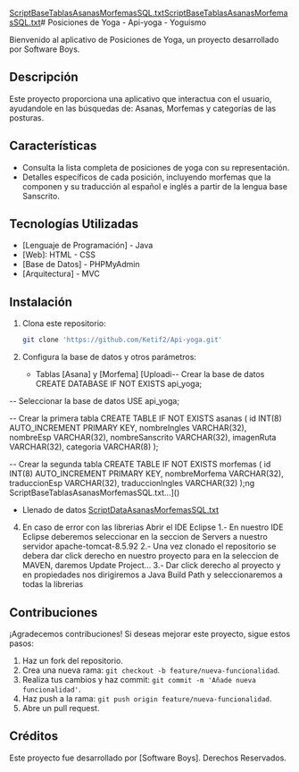 [ScriptBaseTablasAsanasMorfemasSQL.txt](https://github.com/Ketif2/Api-yoga/files/14471243/ScriptBaseTablasAsanasMorfemasSQL.txt)[ScriptBaseTablasAsanasMorfemasSQL.txt](https://github.com/Ketif2/Api-yoga/files/14471237/ScriptBaseTablasAsanasMorfemasSQL.txt)# Posiciones de Yoga - Api-yoga - Yoguismo

Bienvenido al aplicativo de Posiciones de Yoga, un proyecto desarrollado por Software Boys.

## Descripción

Este proyecto proporciona una aplicativo que interactua con el usuario, ayudandole en las búsquedas de: Asanas, Morfemas y categorías de las posturas.

## Características

- Consulta la lista completa de posiciones de yoga con su representación.
- Detalles específicos de cada posición, incluyendo morfemas que la componen y su traducción al español e inglés a partir de la lengua base Sanscrito.

## Tecnologías Utilizadas
- [Lenguaje de Programación] - Java
- [Web]: HTML - CSS
- [Base de Datos] - PHPMyAdmin
- [Arquitectura] - MVC
## Instalación

1. Clona este repositorio:

    ```bash
    git clone 'https://github.com/Ketif2/Api-yoga.git'
    ```

2. Configura la base de datos y otros parámetros:
   * Tablas [Asana] y [Morfema]
[Uploadi-- Crear la base de datos
CREATE DATABASE IF NOT EXISTS api_yoga;

-- Seleccionar la base de datos
USE api_yoga;

-- Crear la primera tabla
CREATE TABLE IF NOT EXISTS asanas (
    id INT(8) AUTO_INCREMENT PRIMARY KEY,
    nombreIngles VARCHAR(32),
    nombreEsp VARCHAR(32),
    nombreSanscrito VARCHAR(32),
    imagenRuta VARCHAR(32),
    categoria VARCHAR(8)
);

-- Crear la segunda tabla
CREATE TABLE IF NOT EXISTS morfemas (
    id INT(8) AUTO_INCREMENT PRIMARY KEY,
    nombreMorfema VARCHAR(32),
    traduccionEsp VARCHAR(32),
    traduccionIngles VARCHAR(32)
);ng ScriptBaseTablasAsanasMorfemasSQL.txt…]()

   * Llenado de datos
[ScriptDataAsanasMorfemasSQL.txt](https://github.com/Ketif2/Api-yoga/files/14471239/ScriptDataAsanasMorfemasSQL.txt)

4. En caso de error con las librerias
Abrir el IDE Eclipse
    1.- En nuestro IDE Eclipse deberemos seleccionar en la seccion de Servers a nuestro servidor apache-tomcat-8.5.92
    2.- Una vez clonado el repositorio se debera dar click derecho en nuestro proyecto para en la seleccion de MAVEN, daremos Update Project...
    3.- Dar click derecho al proyecto y en propiedades nos dirigiremos a Java Build Path y seleccionaremos a todas la librerias

## Contribuciones

¡Agradecemos contribuciones! Si deseas mejorar este proyecto, sigue estos pasos:

1. Haz un fork del repositorio.
2. Crea una nueva rama: `git checkout -b feature/nueva-funcionalidad`.
3. Realiza tus cambios y haz commit:
 `git commit -m 'Añade nueva funcionalidad'`.
4. Haz push a la rama: `git push origin feature/nueva-funcionalidad`.
5. Abre un pull request.

## Créditos

Este proyecto fue desarrollado por [Software Boys]. Derechos Reservados.


